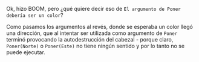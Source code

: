 Ok, hizo BOOM, pero ¿qué quiere decir eso de `El argumento de Poner debería ser un color`?

Como pasamos los argumentos al revés, donde se esperaba un color llegó una dirección, que al intentar ser utilizada como argumento de `Poner` terminó provocando la autodestrucción del cabezal - porque claro, `Poner(Norte)` o `Poner(Este)` no tiene ningún sentido y por lo tanto no se puede ejecutar.